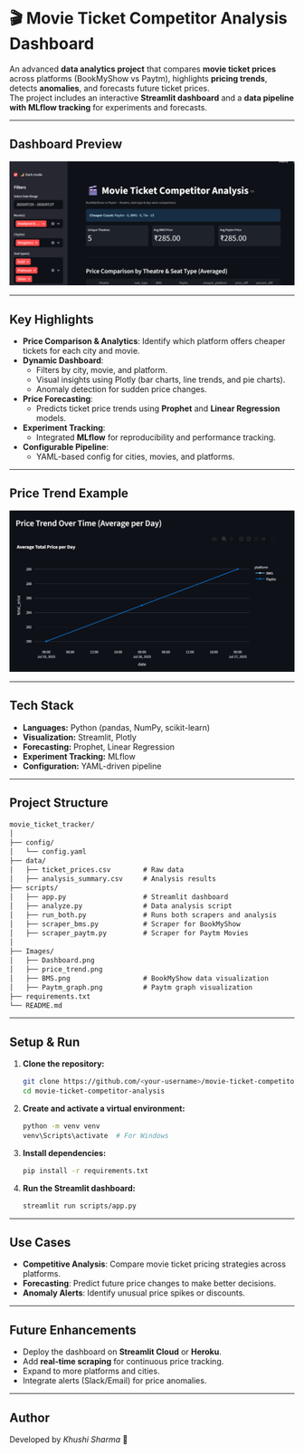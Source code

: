 # 🎬 Movie Ticket Competitor Analysis Dashboard

An advanced **data analytics project** that compares **movie ticket prices** across platforms (BookMyShow vs Paytm), highlights **pricing trends**, detects **anomalies**, and forecasts future ticket prices.  
The project includes an interactive **Streamlit dashboard** and a **data pipeline with MLflow tracking** for experiments and forecasts.

---

## **Dashboard Preview**
![Dashboard](Images/Dashboard.png)

---

## **Key Highlights**
- **Price Comparison & Analytics**: Identify which platform offers cheaper tickets for each city and movie.
- **Dynamic Dashboard**:
  - Filters by city, movie, and platform.
  - Visual insights using Plotly (bar charts, line trends, and pie charts).
  - Anomaly detection for sudden price changes.
- **Price Forecasting**:
  - Predicts ticket price trends using **Prophet** and **Linear Regression** models.
- **Experiment Tracking**:
  - Integrated **MLflow** for reproducibility and performance tracking.
- **Configurable Pipeline**:
  - YAML-based config for cities, movies, and platforms.

---

## **Price Trend Example**
![Price Trend](Images/Price_Trend.png)

---

## **Tech Stack**
- **Languages:** Python (pandas, NumPy, scikit-learn)
- **Visualization:** Streamlit, Plotly
- **Forecasting:** Prophet, Linear Regression
- **Experiment Tracking:** MLflow
- **Configuration:** YAML-driven pipeline

---

## **Project Structure**
```
movie_ticket_tracker/
│
├── config/
│   └── config.yaml
├── data/
│   ├── ticket_prices.csv        # Raw data
│   ├── analysis_summary.csv     # Analysis results
├── scripts/
│   ├── app.py                   # Streamlit dashboard
│   ├── analyze.py               # Data analysis script
│   ├── run_both.py              # Runs both scrapers and analysis
│   ├── scraper_bms.py           # Scraper for BookMyShow
│   ├── scraper_paytm.py         # Scraper for Paytm Movies
│       
├── Images/
│   ├── Dashboard.png
│   ├── price_trend.png
│   ├── BMS.png                  # BookMyShow data visualization
│   ├── Paytm_graph.png          # Paytm graph visualization
├── requirements.txt
└── README.md
```

---

## **Setup & Run**
1. **Clone the repository:**
   ```bash
   git clone https://github.com/<your-username>/movie-ticket-competitor-analysis.git
   cd movie-ticket-competitor-analysis
   ```

2. **Create and activate a virtual environment:**
   ```bash
   python -m venv venv
   venv\Scripts\activate  # For Windows
   ```

3. **Install dependencies:**
   ```bash
   pip install -r requirements.txt
   ```

4. **Run the Streamlit dashboard:**
   ```bash
   streamlit run scripts/app.py
   ```

---

## **Use Cases**
- **Competitive Analysis**: Compare movie ticket pricing strategies across platforms.
- **Forecasting**: Predict future price changes to make better decisions.
- **Anomaly Alerts**: Identify unusual price spikes or discounts.

---

## **Future Enhancements**
- Deploy the dashboard on **Streamlit Cloud** or **Heroku**.
- Add **real-time scraping** for continuous price tracking.
- Expand to more platforms and cities.
- Integrate alerts (Slack/Email) for price anomalies.

---

## **Author**
Developed by *Khushi Sharma* 🚀
